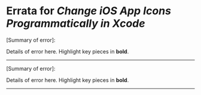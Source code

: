# Errata for *Change iOS App Icons Programmatically in Xcode*

[Summary of error]:
 
Details of error here. Highlight key pieces in **bold**.

***

[Summary of error]:
 
Details of error here. Highlight key pieces in **bold**.

***